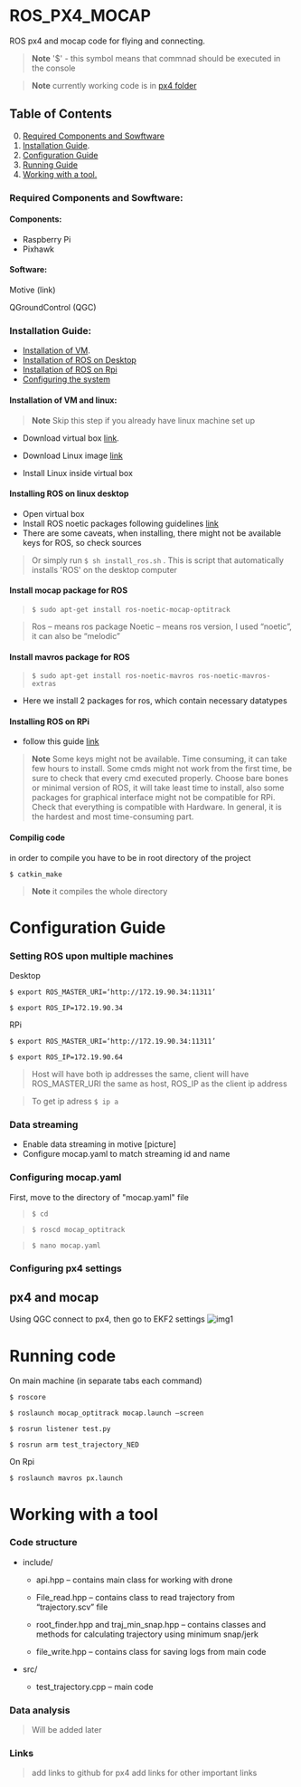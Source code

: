 # ROS_PX4_MOCAP
ROS px4 and mocap code for flying and connecting.

<!-- > PS. if you need developer's guide click [here](./dev_guide.md) -->

> **Note** '$' - this symbol means that commnad should be executed in the console

> **Note** currently working code is in [px4 folder](https://github.com/vladimireganov/ROS_PX4_MOCAP/blob/f22f6e953b3ab82bf9780bbde9cd918131332230/px4)

## Table of Contents
0. [Required Components and Sowftware](#required-components-and-sowftware)
1. [Installation Guide](#installation-guide).
2. [Configuration Guide](#configuration-guide)
3. [Running Guide](#running-code)
4. [Working with a tool.](#working-with-a-tool)

### Required Components and Sowftware:

#### Components:

- Raspberry Pi
- Pixhawk


#### Software:

Motive (link)

QGroundControl (QGC)


### Installation Guide:
- [Installation of VM](#installation-of-vm-and-linux).
- [Installation of ROS on Desktop](#installing-ros-on-linux-desktop)
- [Installation of ROS on Rpi](#installing-ros-on-rpi)
- [Configuring the system](#configuration-guide)

#### Installation of VM and linux:
> **Note** Skip this step if you already have linux machine set up
- Download virtual box [link](https://www.virtualbox.org/wiki/Downloads).
- Download Linux image [link](https://www.linux.org/pages/download/)

- Install Linux inside virtual box


#### Installing ROS on linux desktop
- Open virtual box
- Install ROS noetic packages following guidelines [link](http://wiki.ros.org/noetic/Installation/Ubuntu)
- There are some caveats, when installing, there might not be available keys for ROS, so check sources

> Or simply run  `$ sh install_ros.sh` .  This is script that automatically installs 'ROS' on the desktop computer

#### Install mocap package for ROS
> `$ sudo apt-get install ros-noetic-mocap-optitrack`

> Ros – means ros package
 Noetic – means ros version, I used “noetic”, it can also be “melodic”


#### Install mavros package for ROS

>`$ sudo apt-get install ros-noetic-mavros ros-noetic-mavros-extras`
- Here we install 2 packages for ros, which contain necessary datatypes

<!-- ``` Bash
$ sudo apt-get install ros-noetic-mocap-optitrack
$ sudo apt-get install ros-noetic-mocap-optitrack
$ sudo apt-get install ros-noetic-mocap-optitrack
$ sudo apt-get install ros-noetic-mocap-optitrack
$ sudo apt-get install ros-noetic-mocap-optitrack
``` -->
#### Installing ROS on RPi
- follow this guide [link](http://wiki.ros.org/ROSberryPi/Installing%20ROS%20Melodic%20on%20the%20Raspberry%20Pi)
> **Note** 
Some keys might not be available.
Time consuming, it can take few hours to install.
Some cmds might not work from the first time, be sure to check that every cmd executed properly.
Choose bare bones or minimal version of ROS, it will take least time to install, also some packages for graphical interface might not be compatible for RPi.
Check that everything is compatible with Hardware.
In general, it is the hardest and most time-consuming part.

#### Compilig code

in order to compile you have to be in root directory of the project

`$ catkin_make`

> **Note** it compiles the whole directory
    

# Configuration Guide

### Setting ROS upon multiple machines
Desktop

`$ export ROS_MASTER_URI=‘http://172.19.90.34:11311’`

`$ export ROS_IP=172.19.90.34`

RPi

`$ export ROS_MASTER_URI=‘http://172.19.90.34:11311’`

`$ export ROS_IP=172.19.90.64`

> Host will have both ip addresses the same, client will have ROS_MASTER_URI the same as host, ROS_IP as the client ip address

> To get ip adress `$ ip a`

### Data streaming

- Enable data streaming in motive
[picture]
- Configure mocap.yaml to match streaming id and name

### Configuring mocap.yaml

First, move to the directory of "mocap.yaml" file

>`$ cd` 

>`$ roscd mocap_optitrack`

>`$ nano mocap.yaml`


### Configuring px4 settings

## px4 and mocap
Using QGC connect to px4, then go to EKF2 settings
![img1](https://github.com/vladimireganov/ROS_PX4_MOCAP/blob/main/images/QGC.png)

# Running code
On main machine (in separate tabs each command)
 
 `$ roscore`
 
 `$ roslaunch mocap_optitrack mocap.launch –screen`
 
 `$ rosrun listener test.py`
 
 `$ rosrun arm test_trajectory_NED`
 
On Rpi

 `$ roslaunch mavros px.launch`

# Working with a tool

### Code structure
- include/

    - api.hpp – contains main class for working with drone

    - File_read.hpp – contains class to read trajectory from “trajectory.scv” file

    - root_finder.hpp and traj_min_snap.hpp – contains classes and methods for calculating trajectory using minimum snap/jerk

    - file_write.hpp – contains class for saving logs from main code

 - src/

    - test_trajectory.cpp – main code


### Data analysis

> Will be added later

### Links

> add links to github for px4
> add links for other important links